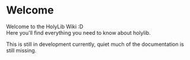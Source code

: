 <title>HolyLib Wiki</title>

# Welcome

Welcome to the HolyLib Wiki :D  
Here you'll find everything you need to know about holylib.  

<note>
	This is still in development currently, quiet much of the documentation is still missing.
</note>